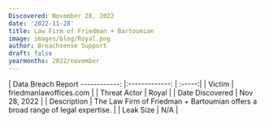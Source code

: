```yaml
---
Discovered: November 28, 2022
date: '2022-11-28'
title: Law Firm of Friedman + Bartoumian
image: images/blog/Royal.png
author: Breachsense Support
draft: false
yearmonths: 2022/november
---
```



| Data Breach Report
------------:     |:-------------:    | :-----:|
| Victim      | friedmanlawoffices.com      | 
| Threat Actor      | Royal      | 
| Date Discovered      | Nov 28, 2022      | 
| Description      | The Law Firm of Friedman + Bartoumian offers a broad range of legal expertise.      | 
| Leak Size      | N/A      | 

